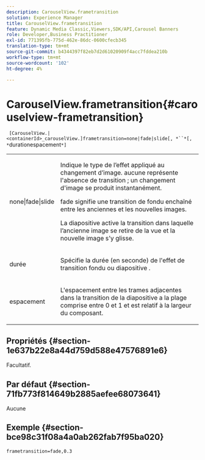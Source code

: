 ```yaml
---
description: CarouselView.frametransition
solution: Experience Manager
title: CarouselView.frametransition
feature: Dynamic Media Classic,Viewers,SDK/API,Carousel Banners
role: Developer,Business Practitioner
exl-id: 771395fb-775d-462e-86dc-0600cfecb345
translation-type: tm+mt
source-git-commit: b4344397f82eb7d2d61020909f4acc7fddea210b
workflow-type: tm+mt
source-wordcount: '102'
ht-degree: 4%

---
```


# CarouselView.frametransition{#carouselview-frametransition}

` [CarouselView.|<containerId>_carouselView.]frametransition=none|fade|slide[, *``*[, *`durationespacement`*]`

<table id="table_D5992FCFF26046079089652B211BB6C5"> 
 <tbody> 
  <tr> 
   <td colname="col1"> <p> <span class="codeph"> none|fade|slide  </span> </p> </td> 
   <td colname="col2"> <p>Indique le type de l’effet appliqué au changement d’image. <span class="codeph"> aucune  </span> représente l'absence de transition ; un changement d'image se produit instantanément. </p> <p> <span class="codeph"> fade  </span> signifie une transition de fondu enchaîné entre les anciennes et les nouvelles images. </p> <p> <span class="codeph"> La diapositive  </span> active la transition dans laquelle l’ancienne image se retire de la vue et la nouvelle image s’y glisse. </p> </td> 
  </tr> 
  <tr> 
   <td colname="col1"> <p> <span class="codeph"> <span class="varname"> durée  </span> </span> </p> </td> 
   <td colname="col2"> <p>Spécifie la durée (en seconde) de l'effet de transition <span class="codeph"> fondu </span> ou <span class="codeph"> diapositive </span>. </p> </td> 
  </tr> 
  <tr> 
   <td colname="col1"> <p> <span class="codeph"> <span class="varname"> espacement  </span> </span> </p> </td> 
   <td colname="col2"> <p>L'espacement entre les trames adjacentes dans la transition de la diapositive </span> a la plage comprise entre <span class="codeph"> 0 </span> et <span class="codeph"> 1 </span> et est relatif à la largeur du composant.<span class="codeph"> </span></p> </td> 
  </tr> 
 </tbody> 
</table>

## Propriétés {#section-1e637b22e8a44d759d588e47576891e6}

Facultatif.

## Par défaut {#section-71fb773f814649b2885aefee68073641}

Aucune

## Exemple {#section-bce98c31f08a4a0ab262fab7f95ba020}

`frametransition=fade,0.3`
